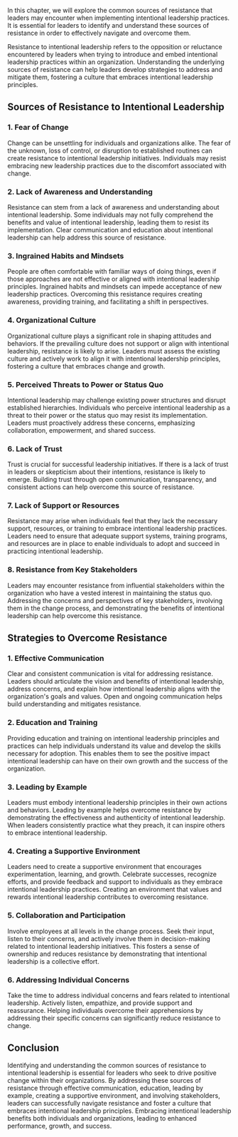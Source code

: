 
In this chapter, we will explore the common sources of resistance that leaders may encounter when implementing intentional leadership practices. It is essential for leaders to identify and understand these sources of resistance in order to effectively navigate and overcome them.

Resistance to intentional leadership refers to the opposition or reluctance encountered by leaders when trying to introduce and embed intentional leadership practices within an organization. Understanding the underlying sources of resistance can help leaders develop strategies to address and mitigate them, fostering a culture that embraces intentional leadership principles.

Sources of Resistance to Intentional Leadership
-----------------------------------------------

### 1. **Fear of Change**

Change can be unsettling for individuals and organizations alike. The fear of the unknown, loss of control, or disruption to established routines can create resistance to intentional leadership initiatives. Individuals may resist embracing new leadership practices due to the discomfort associated with change.

### 2. **Lack of Awareness and Understanding**

Resistance can stem from a lack of awareness and understanding about intentional leadership. Some individuals may not fully comprehend the benefits and value of intentional leadership, leading them to resist its implementation. Clear communication and education about intentional leadership can help address this source of resistance.

### 3. **Ingrained Habits and Mindsets**

People are often comfortable with familiar ways of doing things, even if those approaches are not effective or aligned with intentional leadership principles. Ingrained habits and mindsets can impede acceptance of new leadership practices. Overcoming this resistance requires creating awareness, providing training, and facilitating a shift in perspectives.

### 4. **Organizational Culture**

Organizational culture plays a significant role in shaping attitudes and behaviors. If the prevailing culture does not support or align with intentional leadership, resistance is likely to arise. Leaders must assess the existing culture and actively work to align it with intentional leadership principles, fostering a culture that embraces change and growth.

### 5. **Perceived Threats to Power or Status Quo**

Intentional leadership may challenge existing power structures and disrupt established hierarchies. Individuals who perceive intentional leadership as a threat to their power or the status quo may resist its implementation. Leaders must proactively address these concerns, emphasizing collaboration, empowerment, and shared success.

### 6. **Lack of Trust**

Trust is crucial for successful leadership initiatives. If there is a lack of trust in leaders or skepticism about their intentions, resistance is likely to emerge. Building trust through open communication, transparency, and consistent actions can help overcome this source of resistance.

### 7. **Lack of Support or Resources**

Resistance may arise when individuals feel that they lack the necessary support, resources, or training to embrace intentional leadership practices. Leaders need to ensure that adequate support systems, training programs, and resources are in place to enable individuals to adopt and succeed in practicing intentional leadership.

### 8. **Resistance from Key Stakeholders**

Leaders may encounter resistance from influential stakeholders within the organization who have a vested interest in maintaining the status quo. Addressing the concerns and perspectives of key stakeholders, involving them in the change process, and demonstrating the benefits of intentional leadership can help overcome this resistance.

Strategies to Overcome Resistance
---------------------------------

### 1. **Effective Communication**

Clear and consistent communication is vital for addressing resistance. Leaders should articulate the vision and benefits of intentional leadership, address concerns, and explain how intentional leadership aligns with the organization's goals and values. Open and ongoing communication helps build understanding and mitigates resistance.

### 2. **Education and Training**

Providing education and training on intentional leadership principles and practices can help individuals understand its value and develop the skills necessary for adoption. This enables them to see the positive impact intentional leadership can have on their own growth and the success of the organization.

### 3. **Leading by Example**

Leaders must embody intentional leadership principles in their own actions and behaviors. Leading by example helps overcome resistance by demonstrating the effectiveness and authenticity of intentional leadership. When leaders consistently practice what they preach, it can inspire others to embrace intentional leadership.

### 4. **Creating a Supportive Environment**

Leaders need to create a supportive environment that encourages experimentation, learning, and growth. Celebrate successes, recognize efforts, and provide feedback and support to individuals as they embrace intentional leadership practices. Creating an environment that values and rewards intentional leadership contributes to overcoming resistance.

### 5. **Collaboration and Participation**

Involve employees at all levels in the change process. Seek their input, listen to their concerns, and actively involve them in decision-making related to intentional leadership initiatives. This fosters a sense of ownership and reduces resistance by demonstrating that intentional leadership is a collective effort.

### 6. **Addressing Individual Concerns**

Take the time to address individual concerns and fears related to intentional leadership. Actively listen, empathize, and provide support and reassurance. Helping individuals overcome their apprehensions by addressing their specific concerns can significantly reduce resistance to change.

Conclusion
----------

Identifying and understanding the common sources of resistance to intentional leadership is essential for leaders who seek to drive positive change within their organizations. By addressing these sources of resistance through effective communication, education, leading by example, creating a supportive environment, and involving stakeholders, leaders can successfully navigate resistance and foster a culture that embraces intentional leadership principles. Embracing intentional leadership benefits both individuals and organizations, leading to enhanced performance, growth, and success.
